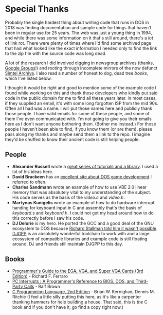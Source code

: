 # Special Thanks
Probably the single hardest thing about writing code that runs in DOS in 2018 was finding documentation and sample code for things that haven't been in regular use for 25 years. The web was just a young thing in 1994, and while there was some information on it that's still around, there's a _lot_ of link rot. There were plenty of times where I'd find some archived page that had what looked like the exact information I needed only to find the link to the zip file with the source code was long dead. 

A lot of the research I did involved digging in newsgroup archives (thanks, [Google Groups](https://groups.google.com)!) and rooting through incomplete mirrors of the now defunct [Simtel Archive](https://en.wikipedia.org/wiki/Simtel). I also read a number of honest to dog, dead tree _books_, which I've listed below.

I thought it would be right and good to mention some of the example code I found while working on this and thank those developers who kindly put said code in the public domain for me to find all these years later. In most cases, if they supplied an email, it's with some long forgotten ISP from the mid 90s. Often all I had was a name. I will put those names here and publicly thank those people. I have valid emails for some of these people, and some of them I've even communicated with. I'm not going to give you their emails here as I don't want anyone bothering them. (Bother me instead.) For those people I haven't been able to find, if you know them (or are them), please pass along my thanks and maybe send them a link to the repo. I imagine they'd be chuffed to know their ancient code is still helping people.

## People

* **Alexander Russell** wrote a [great series of tutorials and a library](http://www3.telus.net/alexander_russell/). I used a lot of his ideas here.
* **David Brackeen** has an [excellent site about DOS game development](http://www.brackeen.com/vga/) I referred to often.
* **Charles Sandmann** wrote an example of how to use VBE 2.0 linear memory that was absolutely vital to my understanding of the subject. His code serves as the basis of the _video.c_ and _video.h_.
* **Martynas Kunigelis** wrote an example of how to do hardware interrupt handing for keyboard input in C and assembly that's the basis of _keyboard.s_ and _keyboard.h_. I could not get my head around how to do this correctly before I saw his code.
* **DJ Delorie** is my hero. He ported the GCC and a good deal of the GNU ecosystem to DOS because [Richard Stallman told him it wasn't possible](http://www.delorie.com/djgpp/doc/eli-m17n99.html#History). [DJGPP](http://www.delorie.com/djgpp/) is an absolutely wonderful toolchain to work with and a large ecosystem of compatible libraries and example code is still floating around. DJ and friends still maintain DJGPP to this day.

## Books
* [Programmer's Guide to the EGA, VGA, and Super VGA Cards (3rd Edition)](https://smile.amazon.com/gp/product/0201624907) - Richard F. Ferraro
* [PC Interrupts : A Programmer's Reference to BIOS, DOS, and Third-Party Calls](https://smile.amazon.com/gp/product/0201624850) - Ralf Brown
* [C Programming Language, 2nd Edition](https://smile.amazon.com/gp/product/0131103628) - Brian W. Kernighan, Dennis M. Ritchie (I feel a little silly putting this here, as it's like a carpenter thanking hammers for help building a house. That said, this is _the_ C book and if you don't have it, go find a copy right now.)